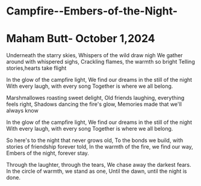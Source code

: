 # Campfire--Embers-of-the-Night-
# Maham Butt- October 1,2024 

Underneath the starry skies,
Whispers of the wild draw nigh
We gather around with whispered sighs,
Crackling flames, the warmth so bright 
Telling stories,hearts take flight 

In the glow of the campfire light, 
We find our dreams in the still of the night 
With every laugh, with every song 
Together is where we all belong.

Marshmallowes roasting sweet delight, 
Old friends laughing, everything feels right,
Shadows dancing the fire's glow,
Memories made that we'll always know 

In the glow of the campfire light, 
We find our dreams in the still of the night 
With every laugh, with every song 
Together is where we all belong.

So here's to the night that never grows old,
To the bonds we build, with stories of friendship forever told,
In the warmth of the fire, we find our way,
Embers of the night, forever stay.

Through the laughter, through the tears,
We chase away the darkest fears.
In the circle of warmth, we stand as one,
Until the dawn, until the night is done.

